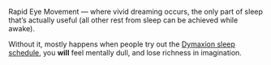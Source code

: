 Rapid Eye Movement — where vivid dreaming occurs, the only part of sleep that’s actually useful (all other rest from sleep can be achieved while awake).

Without it, mostly happens when people try out the [Dymaxion sleep schedule](https://en.wikipedia.org/w/index.php?title=Polyphasic_sleep&oldid=1305236309#Dymaxion_schedule), you **will** feel mentally dull, and lose richness in imagination.

